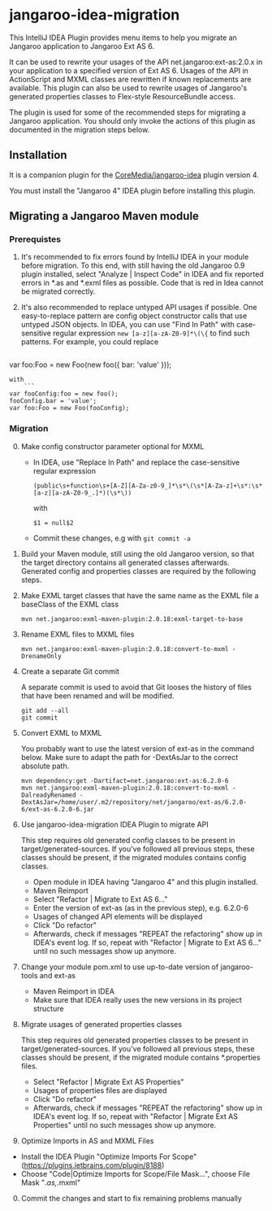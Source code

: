 # jangaroo-idea-migration

This IntelliJ IDEA Plugin provides menu items to help you migrate an Jangaroo application to Jangaroo Ext AS 6. 

It can be used to rewrite your usages of the API net.jangaroo:ext-as:2.0.x in your application to a specified version of Ext AS 6. Usages of the API in ActionScript and MXML classes are rewritten if known replacements are available. This plugin can also be used to rewrite usages of Jangaroo's generated properties classes to Flex-style ResourceBundle access.

The plugin is used for some of the recommended steps for migrating a Jangaroo application. You should only invoke the actions of this plugin as documented in the migration steps below.

## Installation

It is a companion plugin for the [CoreMedia/jangaroo-idea](https://github.com/CoreMedia/jangaroo-idea) plugin version 4.

You must install the "Jangaroo 4" IDEA plugin before installing this plugin.

## Migrating a Jangaroo Maven module

### Prerequistes

1. It's recommended to fix errors found by IntelliJ IDEA in your module before migration. To this end, with still having the old Jangaroo 0.9 plugin installed, select "Analyze | Inspect Code" in IDEA and fix reported errors in *.as and *.exml files as possible. Code that is red in Idea cannot be migrated correctly.

2. It's also recommended to replace untyped API usages if possible. One easy-to-replace pattern are config object constructor calls that use untyped JSON objects. In IDEA, you can use "Find In Path" with case-sensitive regular expression `new [a-z][a-zA-Z0-9]*\(\{` to find such patterns. For example, you could replace
    ```
var foo:Foo = new Foo(new foo({ bar: 'value' }));
```
with
    ```
var fooConfig:foo = new foo();
fooConfig.bar = 'value';
var foo:Foo = new Foo(fooConfig);
```

### Migration

0. Make config constructor parameter optional for MXML
   * In IDEA, use "Replace In Path" and replace the case-sensitive regular expression
   
     `(public\s+function\s+[A-Z][A-Za-z0-9_]*\s*\(\s*[A-Za-z]+\s*:\s*[a-z][a-zA-Z0-9_.]*)(\s*\))`
     
     with
     
     `$1 = null$2`
     
   * Commit these changes, e.g with `git commit -a`

0. Build your Maven module, still using the old Jangaroo version, so that the target directory contains all generated classes afterwards. Generated config and properties classes are required by the following steps.
0. Make EXML target classes that have the same name as the EXML file a baseClass of the EXML class
    
    ```
    mvn net.jangaroo:exml-maven-plugin:2.0.18:exml-target-to-base
    ```
0. Rename EXML files to MXML files

   ```
   mvn net.jangaroo:exml-maven-plugin:2.0.18:convert-to-mxml -DrenameOnly
   ```
0. Create a separate Git commit

   A separate commit is used to avoid that Git looses the history of files that have been renamed and will be modified.
   
   ```
   git add --all
   git commit
   ```
   
0. Convert EXML to MXML

   You probably want to use the latest version of ext-as in the command below.
   Make sure to adapt the path for -DextAsJar to the correct absolute path.
   
   ```
   mvn dependency:get -Dartifact=net.jangaroo:ext-as:6.2.0-6
   mvn net.jangaroo:exml-maven-plugin:2.0.18:convert-to-mxml -DalreadyRenamed -DextAsJar=/home/user/.m2/repository/net/jangaroo/ext-as/6.2.0-6/ext-as-6.2.0-6.jar
   ```
   
0. Use jangaroo-idea-migration IDEA Plugin to migrate API

   This step requires old generated config classes to be present in target/generated-sources. If you've followed all previous steps, these classes should be present, if the migrated modules contains config classes.
   
   * Open module in IDEA having "Jangaroo 4" and this plugin installed.
   * Maven Reimport
   * Select "Refactor | Migrate to Ext AS 6..."
   * Enter the version of ext-as (as in the previous step), e.g. 6.2.0-6
   * Usages of changed API elements will be displayed
   * Click "Do refactor"
   * Afterwards, check if messages "REPEAT the refactoring" show up in IDEA's event log. If so, repeat with "Refactor | Migrate to Ext AS 6..." until no such messages show up anymore.
   
0. Change your module pom.xml to use up-to-date version of jangaroo-tools and ext-as

   * Maven Reimport in IDEA
   * Make sure that IDEA really uses the new versions in its project structure

0. Migrate usages of generated properties classes

   This step requires old generated properties classes to be present in target/generated-sources. If you've followed all previous steps, these classes should be present, if the migrated module contains *.properties files.
   
   * Select "Refactor | Migrate Ext AS Properties"
   * Usages of properties files are displayed
   * Click "Do refactor"
    * Afterwards, check if messages "REPEAT the refactoring" show up in IDEA's event log. If so, repeat with "Refactor | Migrate Ext AS Properties" until no such messages show up anymore.  
   
0. Optimize Imports in AS and MXML Files

  * Install the IDEA Plugin "Optimize Imports For Scope" (https://plugins.jetbrains.com/plugin/8188)
  * Choose "Code|Optimize Imports for Scope/File Mask...", choose File Mask "*.as,*.mxml"

0. Commit the changes and start to fix remaining problems manually
